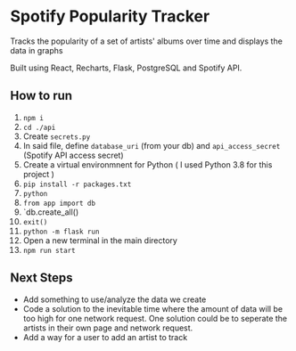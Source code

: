 # Spotify Popularity Tracker

Tracks the popularity of a set of artists' albums over time and displays the data in graphs

Built using React, Recharts, Flask, PostgreSQL and Spotify API.

## How to run

1. `npm i`
2. `cd ./api`
3. Create `secrets.py`
4. In said file, define `database_uri` (from your db) and `api_access_secret` (Spotify API access secret)
5. Create a virtual environmnent for Python ( I used Python 3.8 for this project )
6. `pip install -r packages.txt`
7. `python`
8. `from app import db`
9. `db.create_all()
10. `exit()`
11. `python -m flask run`
12. Open a new terminal in the main directory
13. `npm run start`

## Next Steps
- Add something to use/analyze the data we create
- Code a solution to the inevitable time where the amount of data will be too high for one network request. One solution could be to seperate the artists in their own page and network request.
- Add a way for a user to add an artist to track
